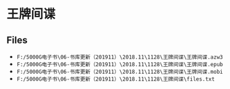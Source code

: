 # 王牌间谍

## Files

- `F:/5000G电子书\06-书库更新（201911）\2018.11\1128\王牌间谍\王牌间谍.azw3`
- `F:/5000G电子书\06-书库更新（201911）\2018.11\1128\王牌间谍\王牌间谍.epub`
- `F:/5000G电子书\06-书库更新（201911）\2018.11\1128\王牌间谍\王牌间谍.mobi`
- `F:/5000G电子书\06-书库更新（201911）\2018.11\1128\王牌间谍\files.txt`
